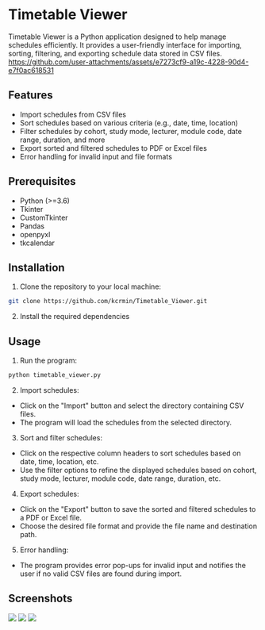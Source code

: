 # Timetable Viewer
Timetable Viewer is a Python application designed to help manage schedules efficiently. It provides a user-friendly interface for importing, sorting, filtering, and exporting schedule data stored in CSV files.
https://github.com/user-attachments/assets/e7273cf9-a19c-4228-90d4-e7f0ac618531

## Features
- Import schedules from CSV files
- Sort schedules based on various criteria (e.g., date, time, location)
- Filter schedules by cohort, study mode, lecturer, module code, date range, duration, and more
- Export sorted and filtered schedules to PDF or Excel files
- Error handling for invalid input and file formats

## Prerequisites
- Python (>=3.6)
- Tkinter
- CustomTkinter
- Pandas
- openpyxl
- tkcalendar

## Installation
1. Clone the repository to your local machine:
```bash
git clone https://github.com/kcrmin/Timetable_Viewer.git
```
2. Install the required dependencies

## Usage
1. Run the program:
```bash
python timetable_viewer.py
```

2. Import schedules:
- Click on the "Import" button and select the directory containing CSV files.
- The program will load the schedules from the selected directory.

3. Sort and filter schedules:
- Click on the respective column headers to sort schedules based on date, time, location, etc.
- Use the filter options to refine the displayed schedules based on cohort, study mode, lecturer, module code, date range, duration, etc.

4. Export schedules:
- Click on the "Export" button to save the sorted and filtered schedules to a PDF or Excel file.
- Choose the desired file format and provide the file name and destination path.

5. Error handling:
- The program provides error pop-ups for invalid input and notifies the user if no valid CSV files are found during import.

## Screenshots
<img src = "https://github.com/kcrmin/Timetable_Viewer/assets/73128364/885bb0aa-4379-4351-a298-6d682946a6e4">

<img src = "https://github.com/kcrmin/Timetable_Viewer/assets/73128364/dbc911ed-7ebb-46f9-8b31-bba7ebc72781">

<img src = "https://github.com/kcrmin/Timetable_Viewer/assets/73128364/5b86221c-485f-4c02-80e7-6d47470e0a15">
